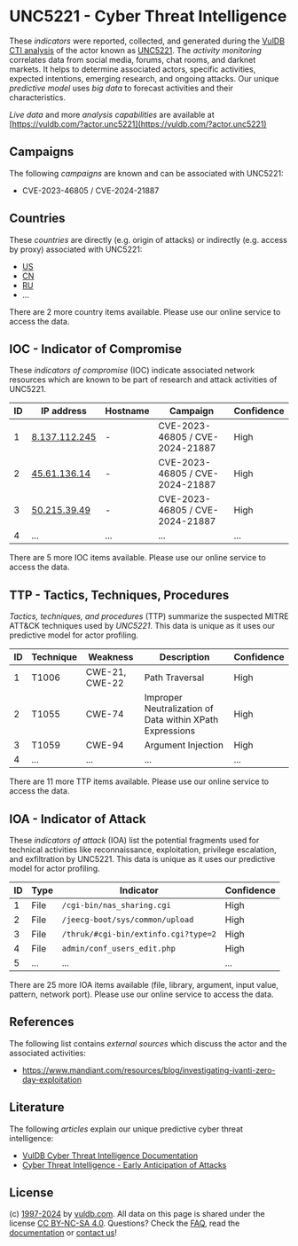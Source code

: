 # UNC5221 - Cyber Threat Intelligence

These _indicators_ were reported, collected, and generated during the [VulDB CTI analysis](https://vuldb.com/?kb.cti) of the actor known as [UNC5221](https://vuldb.com/?actor.unc5221). The _activity monitoring_ correlates data from social media, forums, chat rooms, and darknet markets. It helps to determine associated actors, specific activities, expected intentions, emerging research, and ongoing attacks. Our unique _predictive model_ uses _big data_ to forecast activities and their characteristics.

_Live data_ and more _analysis capabilities_ are available at [https://vuldb.com/?actor.unc5221](https://vuldb.com/?actor.unc5221)

## Campaigns

The following _campaigns_ are known and can be associated with UNC5221:

* CVE-2023-46805 / CVE-2024-21887

## Countries

These _countries_ are directly (e.g. origin of attacks) or indirectly (e.g. access by proxy) associated with UNC5221:

* [US](https://vuldb.com/?country.us)
* [CN](https://vuldb.com/?country.cn)
* [RU](https://vuldb.com/?country.ru)
* ...

There are 2 more country items available. Please use our online service to access the data.

## IOC - Indicator of Compromise

These _indicators of compromise_ (IOC) indicate associated network resources which are known to be part of research and attack activities of UNC5221.

ID | IP address | Hostname | Campaign | Confidence
-- | ---------- | -------- | -------- | ----------
1 | [8.137.112.245](https://vuldb.com/?ip.8.137.112.245) | - | CVE-2023-46805 / CVE-2024-21887 | High
2 | [45.61.136.14](https://vuldb.com/?ip.45.61.136.14) | - | CVE-2023-46805 / CVE-2024-21887 | High
3 | [50.215.39.49](https://vuldb.com/?ip.50.215.39.49) | - | CVE-2023-46805 / CVE-2024-21887 | High
4 | ... | ... | ... | ...

There are 5 more IOC items available. Please use our online service to access the data.

## TTP - Tactics, Techniques, Procedures

_Tactics, techniques, and procedures_ (TTP) summarize the suspected MITRE ATT&CK techniques used by _UNC5221_. This data is unique as it uses our predictive model for actor profiling.

ID | Technique | Weakness | Description | Confidence
-- | --------- | -------- | ----------- | ----------
1 | T1006 | CWE-21, CWE-22 | Path Traversal | High
2 | T1055 | CWE-74 | Improper Neutralization of Data within XPath Expressions | High
3 | T1059 | CWE-94 | Argument Injection | High
4 | ... | ... | ... | ...

There are 11 more TTP items available. Please use our online service to access the data.

## IOA - Indicator of Attack

These _indicators of attack_ (IOA) list the potential fragments used for technical activities like reconnaissance, exploitation, privilege escalation, and exfiltration by UNC5221. This data is unique as it uses our predictive model for actor profiling.

ID | Type | Indicator | Confidence
-- | ---- | --------- | ----------
1 | File | `/cgi-bin/nas_sharing.cgi` | High
2 | File | `/jeecg-boot/sys/common/upload` | High
3 | File | `/thruk/#cgi-bin/extinfo.cgi?type=2` | High
4 | File | `admin/conf_users_edit.php` | High
5 | ... | ... | ...

There are 25 more IOA items available (file, library, argument, input value, pattern, network port). Please use our online service to access the data.

## References

The following list contains _external sources_ which discuss the actor and the associated activities:

* https://www.mandiant.com/resources/blog/investigating-ivanti-zero-day-exploitation

## Literature

The following _articles_ explain our unique predictive cyber threat intelligence:

* [VulDB Cyber Threat Intelligence Documentation](https://vuldb.com/?kb.cti)
* [Cyber Threat Intelligence - Early Anticipation of Attacks](https://www.scip.ch/en/?labs.20201022)

## License

(c) [1997-2024](https://vuldb.com/?kb.changelog) by [vuldb.com](https://vuldb.com/?kb.about). All data on this page is shared under the license [CC BY-NC-SA 4.0](https://creativecommons.org/licenses/by-nc-sa/4.0/). Questions? Check the [FAQ](https://vuldb.com/?kb.faq), read the [documentation](https://vuldb.com/?kb) or [contact us](https://vuldb.com/?contact)!
